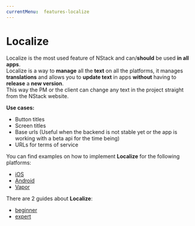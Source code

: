 ```yaml
---
currentMenu:  features-localize
---
```


# Localize

Localize is the most used feature of NStack and can/**should** be used **in all apps**.  
Localize is a way to **manage** all the **text** on all the platforms, it manages **translations** and allows you to **update text** in apps **without** having to **release** a **new version**.  
This way the PM or the client can change any text in the project straight from the NStack website.

**Use cases:**

- Button titles
- Screen titles
- Base urls (Useful when the backend is not stable yet or the app is working with a beta api for the time being)
- URLs for terms of service

You can find examples on how to implement **Localize** for the following platforms:

* [iOS](../../docs/guides/iOS/iOS-Localize.html)
* [Android](../../docs/guides/Android/Android-Localize.html)
* [Vapor](../../docs/guides/Vapor/Vapor-Localize.html)

There are 2 guides about **Localize**:
* [beginner](../../docs/guides/Non-devs/Localize-for-beginners.html)
* [expert](../../docs/guides/Non-devs/Localize-for-experts.html)

